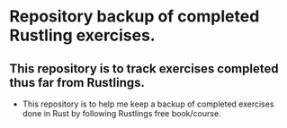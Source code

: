 # Repository backup of completed Rustling exercises.

## This repository is to track exercises completed thus far from Rustlings.

* This repository is to help me keep a backup of completed exercises done in Rust by following Rustlings free book/course.